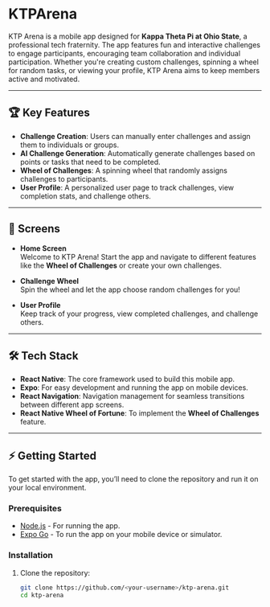 # KTPArena

KTP Arena is a mobile app designed for **Kappa Theta Pi at Ohio State**, a professional tech fraternity. The app features fun and interactive challenges to engage participants, encouraging team collaboration and individual participation. Whether you're creating custom challenges, spinning a wheel for random tasks, or viewing your profile, KTP Arena aims to keep members active and motivated.

---

## 🏆 Key Features

- **Challenge Creation**: Users can manually enter challenges and assign them to individuals or groups.
- **AI Challenge Generation**: Automatically generate challenges based on points or tasks that need to be completed.
- **Wheel of Challenges**: A spinning wheel that randomly assigns challenges to participants.
- **User Profile**: A personalized user page to track challenges, view completion stats, and challenge others.

---

## 📱 Screens

- **Home Screen**  
  Welcome to KTP Arena! Start the app and navigate to different features like the **Wheel of Challenges** or create your own challenges.

- **Challenge Wheel**  
  Spin the wheel and let the app choose random challenges for you!

- **User Profile**  
  Keep track of your progress, view completed challenges, and challenge others.

---

## 🛠️ Tech Stack

- **React Native**: The core framework used to build this mobile app.
- **Expo**: For easy development and running the app on mobile devices.
- **React Navigation**: Navigation management for seamless transitions between different app screens.
- **React Native Wheel of Fortune**: To implement the **Wheel of Challenges** feature.

---

## ⚡ Getting Started

To get started with the app, you’ll need to clone the repository and run it on your local environment.

### Prerequisites

- [Node.js](https://nodejs.org/) - For running the app.
- [Expo Go](https://expo.dev/tools#expo-go) - To run the app on your mobile device or simulator.

### Installation

1. Clone the repository:
   ```bash
   git clone https://github.com/<your-username>/ktp-arena.git
   cd ktp-arena
